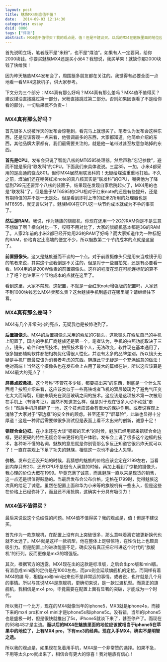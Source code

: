 ```yaml
---
layout: post
title: 魅族MX4到底值不值？
date:   2014-09-03 12:14:30
categories: essay
dsid: 0006
tags: ["评测"]
abstract: MX4值不值得买？我的观点是，值！但是不建议买。以后的MX4在魅族里面的地位应该就相当于iphone5在苹果中的地位了，上有MX4 pro，下有mx3的经典。现在入手MX4，确实不是明智之选。
---
```

首先说明立场，笔者既不是“米粉”，也不是“煤油”。如果有人一定要问，给你2000块钱，你要买魅族MX4还是买小米4？我想说，我买苹果！就缺你那2000块钱了快给我！

因为昨天魅族MX4发布会了，周围挺多朋友都在关注的。我觉得有必要全面一点地看一看MX4这款机子，供大家参考。

下文分为三个部分：MX4真有那么好吗？MX4真有那么差吗？MX4值不值得买？建议煤油直接跳过第一部分，米粉直接跳过第二部分。否则如果因误看了不是给你看的部分，一切后果概不负责~！

### MX4真有那么好吗？

首先很多人说被昨天的发布会惊艳到，看完马上就想买了。笔者认为发布会这种东西，还是应该客观一点来看，他强调最多的东西，大家都知道。他简单介绍的东西，其他品牌大家都有，我们最需要关注的，就是他一笔带过甚至故意忽略掉的东西。

<b>首先是CPU</b>。发布会只说了智能八核的MT6595处理器，然后声称“忘记参数”，避而不提是采用“联发科”的CPU。下面我们来具体说说。三星S5，一加，小米4都采用的是高通的骁龙801。但你MX4居然用联发科的！无疑给煤油重重地打脸。不久之前，煤油们还在嘲笑红米note的真八核其实是“联发科”的CPU，嘲笑他为了降低到799元还要弄个八核的装面子。结果现在发现自家后院起火了，MX4用的也是“联发科”了。但是鉴于MT6595的CPU相对于红米note的还是有些提升，还是有期待值的并不是一无是处。但是看到即将上市的红米2所用的处理器也是MT6595，就无言以对了。魅族MX4在CPU这一块节约成本就成为不争的事实了。

<b>然后是RAM</b>。我说，作为魅族的旗舰机，你现在还用一个2G的RAM你是不是生意不想做了啊？横向对比一下，哎呀不用对比了，大家的旗舰机基本都是3G的RAM了。人家2年前的小米2都已经开始用2G的RAM了好吗？而大家知道作为一种标配的RAM，价格肯定比高端的便宜不少，所以魅族第二个节约成本的点就是这里了。

<b>前置摄像头</b>。这又是魅族避而不谈的一个点。对于前置摄像头只是用来当成镜子用的笔者来说，其实这个点我倒是不关注的，但是对于一些自拍党，还是有必要看一
看。MX4用的是200W像素的前置摄像头。这样的程度在现在可能连标配的算不上了吧？也许第三个节约成本的点就在这里了。

看到这里，大家不禁想，这配置，不就是一台红米note增强版的配置吗，人家还不到1000块钱怎么MX4卖那么贵？这台魅族手机到底好在哪里呢？请继续往下看。

### MX4真有那么差吗？

MX4有几个非常突出的亮点，无疑我也是被惊艳到了。

<b>后置摄像头</b>。MX4的后置摄像头采用的索尼的G镜头，这款镜头在索尼自己的手机上配置了，国内的手机厂商魅族还是第一个。笔者认为，手机的拍照功能取决于三点，镜头，软件和拍照技术。拍照技术看个人，无法改变，软件现在基本通用了，很多摄影辅助软件都把相机优化得很人性化，并没有太多的品牌差别。所以镜头无疑是手机厂商最应该为消费者考虑的东西。魅族此举无疑是一个充满诚意的做法！绝对高端！当然这个摄像头也在发布会上占用了最大的篇幅在讲，所以这应该算是MX4最大的亮点了！

<b>屏幕点胶悬挂</b>。这个号称“不管花多少钱，都要搞出来”的东西，到底是一个什么东西呢？按照介绍来看，这应该类似于一些高铁或者飞机的双层玻璃为了避免气压变化太大而碎裂，用胶来填充在双层玻璃之间的技术。这应该是这项技术第一次被用在手机上（有待考证）。虽然不知道怎么样，但是对于现在很多人动不动就“走你！”然后手机屏幕碎了一地，这个技术应该会有很大的保护作用。或者说客观上消除了大家对于“窄边框”的安全性的顾虑。甚至还买了“屏幕险”，此举也显得十分厚道！这是一种背后需要做很多测试但是表面上看不太出来的创新，诚意十足！

<b>铝镁合金边框</b>。在小米还在大谈“钢板的艺术”的时候，魅族已经用起来铝镁合金边框，更轻更硬的特性无疑会带来更好的用户体验。发布会上说了很多这个边框的技术，各种听不懂的名词，魅族的意思就是你别管那么多反正知道它很吊炸天就可以了！一直在美观上下足了功夫的魅族，相信这一次也不会让人失望。

<b>价格</b>。发布会还没开始的时候，我猜想的魅族的价格应该会定在2199左右，当看到内存只有2G，还有CPU不是很令人满意的时候，再加上看到了惊艳的摄像头，我心理的价位大概在1999。毕竟充满了诚意，而且魅族一直以来是现货的销售，这一点还是很值得鼓励的。当最后发布会公布价格，定格在1799时，觉得魅族这次真的给足了诚意。虽然在配置上面和华为小米等的旗舰机有一些出入，但是这些在价格上已经弥补了，而且还不用抢购，这确实十分具有吸引力！

### MX4值不值得买？

最后来说说这个总结性的问题。MX4值不值得买？我的观点是，值！但是不建议买。

首先作为一款旗舰机，在配置上没有向上突破很多，那么意味着离它被更新换代也就不太远了。MX4就是这样一款机型，他在整体上足够惊艳，在性价比上也颇具吸引力。但是配置上的进攻能量不足，确实没有真正把它带进这个时代的“旗舰机”的行列。反而更像是mx3的增强版。

其次，根据官方的透露，MX4现在出的这款是标准版，之后会出pro版和mini版。有消息成mini版的定价是在1000左右，而pro则会延续旗舰机的定位。而同样有着MX4的编
号，相信pro和mini出来也不是非常远的事情。或者说，也许就是几个月的事情。所以与其说MX4是旗舰机，更确切来说，是一款过渡机型。而真正的旗舰机，我相信是mx4 pro，毕竟需要在配置上面有显著的突破，才能成为一个时代。

所以我打一个比方，现在的MX4就像当年的iphone5，MX3就是iphone4s，而接下来的mx4 pro和mx4 mini才是iphone5s和iphone5c。没有错，当年的iphone5也是盛极一时，但是很快就推出了5s，iPhone5就淡下来了，甚至停产了。而现在的5S和4S才是主流。<b>而以后的MX4在魅族里面的地位应该就相当于iphone5在苹果中的地位了，上有MX4 pro，下有mx3的经典。现在入手MX4，确实不是明智之选。</b>

所以我的观点是，如果现在急着用手机，MX4是一个非常赞的选择。如果不急，不用等太久pro就出来了，相信会有更大的惊喜！我对魅族有信心！
